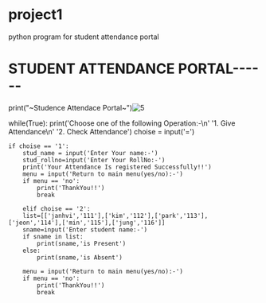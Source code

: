 # project1
python program for student attendance portal
# STUDENT ATTENDANCE PORTAL------ 




print("~Studence Attendace Portal~")![5](https://user-images.githubusercontent.com/102748690/164361779-fffa2b90-927b-497c-98c6-d555aa627225.jpg)


while(True):
    print('Choose one of the following Operation:-\n'
          '1. Give Attendance\n'
          '2. Check Attendance')
    choise = input('=')
    
    if choise == '1':
        stud_name = input('Enter Your name:-')
        stud_rollno=input('Enter Your RollNo:-')
        print('Your Attendance Is registered Successfully!!')
        menu = input('Return to main menu(yes/no):-')
        if menu == 'no':
            print('ThankYou!!')
            break
            
        elif choise == '2':
        list=[['janhvi','111'],['kim','112'],['park','113'],['jeon','114'],['min','115'],['jung','116']]
        sname=input('Enter student name:-')
        if sname in list:
            print(sname,'is Present')
        else:
            print(sname,'is Absent')

        menu = input('Return to main menu(yes/no):-')
        if menu == 'no':
            print('ThankYou!!')
            break
